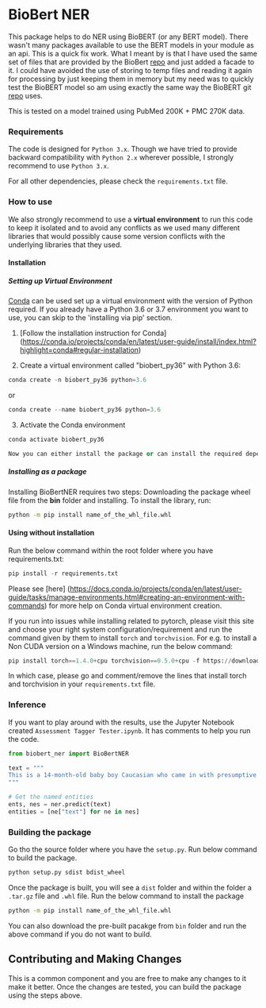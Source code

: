 # BioBert NER

This package helps to do NER using BioBERT (or any BERT model). There wasn't many packages available to use the BERT 
models in your module as an api. This is a quick fix work. What I meant by is that I have used the same set of files that 
are provided by the BioBert [repo](https://github.com/dmis-lab/biobert) and just added a facade to it. I could have avoided the use of storing to temp files and 
reading it again for processing by just keeping them in memory but my need was to quickly test the BioBERT model so am 
using exactly the same way the BioBERT git [repo](https://github.com/dmis-lab/biobert) uses. 

This is tested on a model trained using PubMed 200K + PMC 270K data.

### Requirements

The code is designed for `Python 3.x`. Though we have tried to provide backward compatibility with `Python 2.x` wherever 
possible, I strongly recommend to use `Python 3.x`.

For all other dependencies, please check the `requirements.txt` file.

### How to use
We also strongly recommend to use a **virtual environment** to run this code to keep it isolated and to avoid any conflicts 
as we used many different libraries that would possibly cause some version conflicts with the underlying libraries that 
they used.

#### Installation

##### Setting up Virtual Environment
[Conda](https://conda.io/) can be used set up a virtual environment with the version of Python required. 
If you already have a Python 3.6 or 3.7 environment you want to use, you can skip to the 'installing via pip' section.
1. [Follow the installation instruction for Conda] (https://conda.io/projects/conda/en/latest/user-guide/install/index.html?highlight=conda#regular-installation)

2. Create a virtual environment called "biobert_py36" with Python 3.6:
```python
conda create -n biobert_py36 python=3.6
```
or
```python
conda create --name biobert_py36 python=3.6
```

3. Activate the Conda environment
```python
conda activate biobert_py36

Now you can either install the package or can install the required dependecies independetly without installing the package.
```
##### Installing as a package
Installing BioBertNER requires two steps: Downloading the package wheel file from the **bin** folder and installing. 
To install the library, run:
```sh
python -m pip install name_of_the_whl_file.whl
```

#### Using without installation 
Run the below command within the root folder where you have requirements.txt:

```python
pip install -r requirements.txt
```

Please see [here] (https://docs.conda.io/projects/conda/en/latest/user-guide/tasks/manage-environments.html#creating-an-environment-with-commands) for more help on Conda virtual environment creation. 

If you run into issues while installing related to pytorch, please visit this site and choose your right system configuration/requirement
and run the command given by them to install `torch` and `torchvision`. For e.g. to install a Non CUDA version on a Windows 
machine, run the below command:
```python
pip install torch==1.4.0+cpu torchvision==0.5.0+cpu -f https://download.pytorch.org/whl/torch_stable.html
``` 
In which case, please go and comment/remove the lines that install torch and torchvision in your `requirements.txt` file.

### Inference
 
 If you want to play around with the results, use the Jupyter Notebook created `Assessment Tagger Tester.ipynb`. It has 
 comments to help you run the code.
  
 ```python
from biobert_ner import BioBertNER
 
text = """
This is a 14-month-old baby boy Caucasian who came in with presumptive diagnosis of Kawasaki with fever for more than 5 days and conjunctivitis, mild arthritis with edema, rash, resolving and with elevated neutrophils and thrombocytosis, elevated CRP and ESR.
"""

# Get the named entities
ents, nes = ner.predict(text)
entities = [ne["text"] for ne in nes]
```

### Building the package
Go tho the source folder where you have the `setup.py`. Run below command to build the package.

```sh
python setup.py sdist bdist_wheel
```

Once the package is built, you will see a `dist` folder and within the folder a `.tar.gz` file and `.whl` file. Run the
below command to install the package

```sh
python -m pip install name_of_the_whl_file.whl
```

You can also download the pre-built pacakge from `bin` folder and run the above command if you do not want to build.


## Contributing and Making Changes

This is a common component and you are free to make any changes to it make it better. Once the changes are tested, you
can build the package using the steps above.